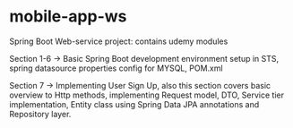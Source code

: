# mobile-app-ws
Spring Boot Web-service project: contains udemy  modules

Section 1-6 -> Basic Spring Boot development environment setup in STS, spring datasource properties config for MYSQL, POM.xml 

Section 7 -> Implementing User Sign Up, also this section covers basic overview to Http methods, implementing Request model, DTO, Service tier implementation, Entity class using Spring Data JPA annotations and Repository layer.

